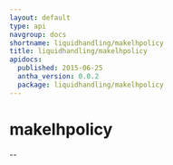 ```yaml
---
layout: default
type: api
navgroup: docs
shortname: liquidhandling/makelhpolicy
title: liquidhandling/makelhpolicy
apidocs:
  published: 2015-06-25
  antha_version: 0.0.2
  package: liquidhandling/makelhpolicy
---
```

# makelhpolicy
--
